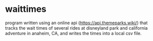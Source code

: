 # waittimes

program written using an online api (https://api.themeparks.wiki/) that tracks the wait times of several rides at disneyland park and california adventure in anaheim, CA, and writes the times into a local csv file.
